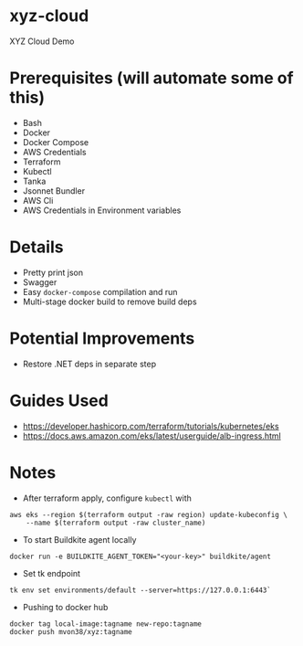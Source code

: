 # xyz-cloud
XYZ Cloud Demo

# Prerequisites (will automate some of this)
- Bash
- Docker
- Docker Compose
- AWS Credentials
- Terraform
- Kubectl
- Tanka
- Jsonnet Bundler
- AWS Cli
- AWS Credentials in Environment variables

# Details
- Pretty print json
- Swagger
- Easy `docker-compose` compilation and run
- Multi-stage docker build to remove build deps

# Potential Improvements
- Restore .NET deps in separate step

# Guides Used
- https://developer.hashicorp.com/terraform/tutorials/kubernetes/eks
- https://docs.aws.amazon.com/eks/latest/userguide/alb-ingress.html

# Notes
- After terraform apply, configure `kubectl` with 
```
aws eks --region $(terraform output -raw region) update-kubeconfig \
    --name $(terraform output -raw cluster_name)
```
- To start Buildkite agent locally
```
docker run -e BUILDKITE_AGENT_TOKEN="<your-key>" buildkite/agent
```
- Set tk endpoint
```
tk env set environments/default --server=https://127.0.0.1:6443`
```
- Pushing to docker hub
```
docker tag local-image:tagname new-repo:tagname
docker push mvon38/xyz:tagname
```
